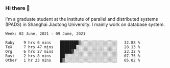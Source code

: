 ### Hi there 👋

I'm a graduate student at the institute of parallel and distributed systems (IPADS) in Shanghai Jiaotong University. I mainly work on database system.

<!--START_SECTION:waka-->
```text
Week: 02 June, 2021 - 09 June, 2021

Ruby    9 hrs 6 mins    ████████▒░░░░░░░░░░░░░░░░   32.88 % 
TeX     7 hrs 47 mins   ███████░░░░░░░░░░░░░░░░░░   28.13 % 
Org     6 hrs 27 mins   █████▓░░░░░░░░░░░░░░░░░░░   23.32 % 
Rust    2 hrs 8 mins    ██░░░░░░░░░░░░░░░░░░░░░░░   07.75 % 
Other   1 hr 23 mins    █▒░░░░░░░░░░░░░░░░░░░░░░░   05.02 % 
```
<!--END_SECTION:waka-->

<!--
**yqmmm/yqmmm** is a ✨ _special_ ✨ repository because its `README.md` (this file) appears on your GitHub profile.

Here are some ideas to get you started:

- 🔭 I’m currently working on ...
- 🌱 I’m currently learning ...
- 👯 I’m looking to collaborate on ...
- 🤔 I’m looking for help with ...
- 💬 Ask me about ...
- 📫 How to reach me: ...
- 😄 Pronouns: ...
- ⚡ Fun fact: ...
-->
